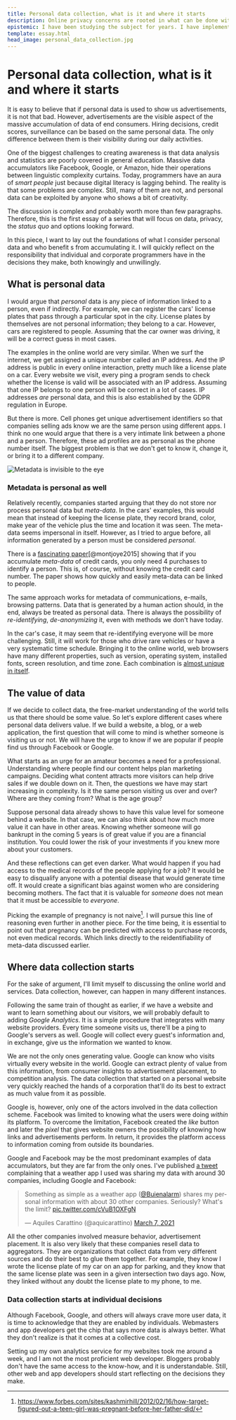 ```yaml
---
title: Personal data collection, what is it and where it starts
description: Online privacy concerns are rooted in what can be done with user data. However, there is little effort in explaining the far reaches of data collection
epistemic: I have been studying the subject for years. I have implemented my own data analysis algorithms and analytics service
template: essay.html
head_image: personal_data_collection.jpg
---
```

# Personal data collection, what is it and where it starts
It is easy to believe that if personal data is used to show us advertisements, it is not that bad. However, advertisements are the visible aspect of the massive accumulation of data of end consumers. Hiring decisions, credit scores, surveillance can be based on the same personal data. The only difference between them is their visibility during our daily activities.  

One of the biggest challenges to creating awareness is that data analysis and statistics are poorly covered in general education. Massive data accumulators like Facebook, Google, or Amazon, hide their operations between linguistic complexity curtains. Today, programmers have an aura of *smart people* just because digital literacy is lagging behind. The reality is that some problems are complex. Still, many of them are not, and personal data can be exploited by anyone who shows a bit of creativity. 

The discussion is complex and probably worth more than few paragraphs. Therefore, this is the first essay of a series that will focus on data, privacy, the *status quo* and options looking forward. 

In this piece, I want to lay out the foundations of what I consider personal data and who benefit s from accumulating it. I will quickly reflect on the responsibility that individual and corporate programmers have in the decisions they make, both knowingly and unwillingly. 

## What is personal data
I would argue that *personal* data is any piece of information linked to a person, even if indirectly. For example, we can register the cars' license plates that pass through a particular spot in the city. License plates by themselves are not personal information; they belong to a car. However, cars are registered to people. Assuming that the car owner was driving, it will be a correct guess in most cases. 

The examples in the online world are very similar. When we surf the internet, we get assigned a unique number called an IP address. And the IP address is public in every online interaction, pretty much like a license plate on a car. Every website we visit, every ping a program sends to check whether the license is valid will be associated with an IP address. Assuming that one IP belongs to one person will be correct in a lot of cases. IP addresses *are* personal data, and this is also established by the GDPR regulation in Europe. 

But there is more. Cell phones get unique advertisement identifiers so that companies selling ads know we are the same person using different apps. I think no one would argue that there is a very intimate link between a phone and a person. Therefore, these ad profiles are as personal as the phone number itself. The biggest problem is that we don't get to know it, change it, or bring it to a different company. 

![Metadata is invisible to the eye](/images/metadata.jpg)
### Metadata is personal as well
Relatively recently, companies started arguing that they do not store nor process personal data but *meta-data*. In the cars' examples, this would mean that instead of keeping the license plate, they record brand, color, make year of the vehicle plus the time and location it was seen. The meta-data seems impersonal in itself. However, as I tried to argue before, all information generated by a person must be considered *personal*. 

There is a [fascinating paper](https://science.sciencemag.org/content/347/6221/536)[@montjoye2015] showing that if you accumulate *meta-data* of credit cards, you only need 4 purchases to identify a person. This is, of course, without knowing the credit card number. The paper shows how quickly and easily meta-data can be linked to people. 

The same approach works for metadata of communications, e-mails, browsing patterns. Data that is generated by a human action should, in the end, always be treated as personal data. There is always the possibility of *re-identifying*, *de-anonymizing* it, even with methods we don't have today. 

In the car's case, it may seem that re-identifying everyone will be more challenging. Still, it will work for those who drive rare vehicles or have a very systematic time schedule. Bringing it to the online world, web browsers have many different properties, such as version, operating system, installed fonts, screen resolution, and time zone. Each combination is [almost unique in itself](https://amiunique.org/fp). 

## The value of data
If we decide to collect data, the free-market understanding of the world tells us that there should be some value. So let's explore different cases where personal data delivers value. If we build a website, a blog, or a web application, the first question that will come to mind is whether someone is visiting us or not. We will have the urge to know if we are popular if people find us through Facebook or Google. 

What starts as an urge for an amateur becomes a need for a professional. Understanding where people find our content helps plan marketing campaigns. Deciding what content attracts more visitors can help drive sales if we double down on it. Then, the questions we have may start increasing in complexity. Is it the same person visiting us over and over? Where are they coming from? What is the age group? 

Suppose personal data already shows to have this value level for someone behind a website. In that case, we can also think about how much more value it can have in other areas. Knowing whether someone will go bankrupt in the coming 5 years is of great value if you are a financial institution. You could lower the risk of your investments if you knew more about your customers. 

And these reflections can get even darker. What would happen if you had access to the medical records of the people applying for a job? It would be easy to disqualify anyone with a potential disease that would generate time off. It would create a significant bias against women who are considering becoming mothers. The fact that it is valuable for *someone* does not mean that it must be accessible to *everyone*. 

Picking the example of pregnancy is not naive[^1]. I will pursue this line of reasoning even further in another piece. For the time being, it is essential to point out that pregnancy can be predicted with access to purchase records, not even medical records. Which links directly to the reidentifiability of meta-data discussed earlier. 

## Where data collection starts
For the sake of argument, I'll limit myself to discussing the online world and services. Data collection, however, can happen in many different instances. 

Following the same train of thought as earlier, if we have a website and want to learn something about our visitors, we will probably default to adding *Google Analytics*. It is a simple procedure that integrates with many website providers. Every time someone visits us, there'll be a ping to Google's servers as well. Google will collect every guest's information and, in exchange, give us the information we wanted to know. 

We are not the only ones generating value. Google can know who visits virtually every website in the world. Google can extract plenty of value from this information, from consumer insights to advertisement placement, to competition analysis. The data collection that started on a personal website very quickly reached the hands of a corporation that'll do its best to extract as much value from it as possible. 

Google is, however, only one of the actors involved in the data collection scheme. Facebook was limited to knowing what the users were doing *within* its platform. To overcome the limitation, Facebook created the *like* button and later the *pixel* that gives website owners the possibility of knowing how links and advertisements perform. In return, it provides the platform access to information coming from outside its boundaries. 

Google and Facebook may be the most predominant examples of data accumulators, but they are far from the only ones. I've published [a tweet](https://twitter.com/aquicarattino/status/1368493316854194182) complaining that a weather app I used was sharing my data with around 30 companies, including Google and Facebook:

<blockquote class="twitter-tweet"><p lang="en" dir="ltr">Something as simple as a weather app (<a href="https://twitter.com/Buienalarm?ref_src=twsrc%5Etfw">@Buienalarm</a>) shares my personal information with about 30 other companies. Seriously? What&#39;s the limit? <a href="https://t.co/cVuB1OXFgN">pic.twitter.com/cVuB1OXFgN</a></p>&mdash; Aquiles Carattino (@aquicarattino) <a href="https://twitter.com/aquicarattino/status/1368493316854194182?ref_src=twsrc%5Etfw">March 7, 2021</a></blockquote> <script async src="https://platform.twitter.com/widgets.js" charset="utf-8"></script> 

All the other companies involved measure behavior, advertisement placement. It is also very likely that these companies resell data to aggregators. They are organizations that collect data from very different sources and do their best to glue them together. For example, they know I wrote the license plate of my car on an app for parking, and they know that the same license plate was seen in a given intersection two days ago. Now, they linked without any doubt the license plate to my phone, to me. 

### Data collection starts at individual decisions
Although Facebook, Google, and others will always crave more user data, it is time to acknowledge that they are enabled by individuals. Webmasters and app developers get the chip that says more data is always better. What they don't realize is that it comes at a collective cost. 

Setting up my own analytics service for my websites took me around a week, and I am not the most proficient web developer. Bloggers probably don't have the same access to the know-how, and it is understandable. Still, other web and app developers should start reflecting on the decisions they make. 


[^1]: https://www.forbes.com/sites/kashmirhill/2012/02/16/how-target-figured-out-a-teen-girl-was-pregnant-before-her-father-did/